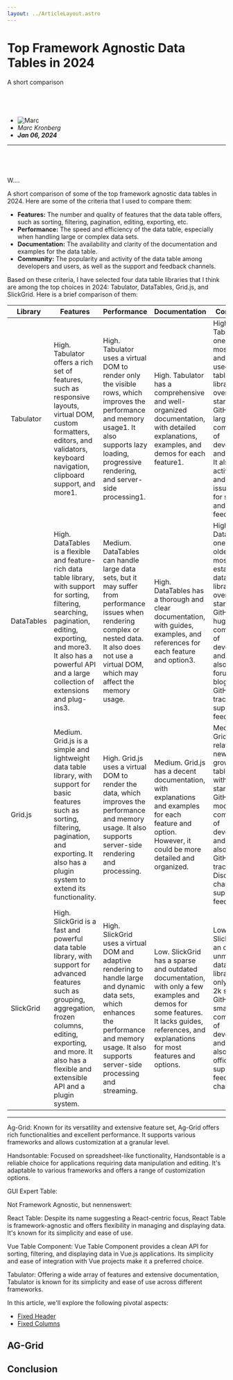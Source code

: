 ```yaml
---
layout: ../ArticleLayout.astro
---
```


# Top Framework Agnostic Data Tables in 2024

A short comparison

## &nbsp;

- ![Marc](/marc.jpg)
- *Marc Kronberg*
- ***Jan 06, 2024***

---

## &nbsp;

W....

A short comparison of some of the top framework agnostic data tables in 2024. Here are some of the criteria that I used
to compare them:

- **Features:** The number and quality of features that the data table offers, such as sorting, filtering, pagination,
  editing, exporting, etc.
- **Performance:** The speed and efficiency of the data table, especially when handling large or complex data sets.
- **Documentation:** The availability and clarity of the documentation and examples for the data table.
- **Community:** The popularity and activity of the data table among developers and users, as well as the support and
  feedback channels.

Based on these criteria, I have selected four data table libraries that I think are among the top choices in 2024:
Tabulator, DataTables, Grid.js, and SlickGrid. Here is a brief comparison of them:

| Library    | Features                                                                                                                                                                                                                                      | Performance                                                                                                                                                                                              | Documentation                                                                                                                                                                              | Community                                                                                                                                                                                                                                        |
|------------|-----------------------------------------------------------------------------------------------------------------------------------------------------------------------------------------------------------------------------------------------|----------------------------------------------------------------------------------------------------------------------------------------------------------------------------------------------------------|--------------------------------------------------------------------------------------------------------------------------------------------------------------------------------------------|--------------------------------------------------------------------------------------------------------------------------------------------------------------------------------------------------------------------------------------------------|
| Tabulator  | High. Tabulator offers a rich set of features, such as responsive layouts, virtual DOM, custom formatters, editors, and validators, keyboard navigation, clipboard support, and more1.                                                        | High. Tabulator uses a virtual DOM to render only the visible rows, which improves the performance and memory usage1. It also supports lazy loading, progressive rendering, and server-side processing1. | High. Tabulator has a comprehensive and well-organized documentation, with detailed explanations, examples, and demos for each feature1.                                                   | High. Tabulator is one of the most popular and widely used data table libraries, with over 10k stars on GitHub and a large community of developers and users2. It also has an active forum and a GitHub issue tracker for support and feedback2. |
| DataTables | High. DataTables is a flexible and feature-rich data table library, with support for sorting, filtering, searching, pagination, editing, exporting, and more3. It also has a powerful API and a large collection of extensions and plug-ins3. | Medium. DataTables can handle large data sets, but it may suffer from performance issues when rendering complex or nested data. It also does not use a virtual DOM, which may affect the memory usage.   | High. DataTables has a thorough and clear documentation, with guides, examples, and references for each feature and option3.                                                               | High. DataTables is one of the oldest and most established data table libraries, with over 20k stars on GitHub and a huge community of developers and users. It also has a forum, a blog, and a GitHub issue tracker for support and feedback.   |
| Grid.js    | Medium. Grid.js is a simple and lightweight data table library, with support for basic features such as sorting, filtering, pagination, and exporting. It also has a plugin system to extend its functionality.                               | High. Grid.js uses a virtual DOM to render the data, which improves the performance and memory usage. It also supports server-side rendering and processing.                                             | Medium. Grid.js has a decent documentation, with explanations and examples for each feature and option. However, it could be more detailed and organized.                                  | Medium. Grid.js is a relatively new and growing data table library, with over 3k stars on GitHub and a moderate community of developers and users. It also has a GitHub issue tracker and a Discord channel for support and feedback.            |
| SlickGrid  | High. SlickGrid is a fast and powerful data table library, with support for advanced features such as grouping, aggregation, frozen columns, editing, exporting, and more. It also has a flexible and extensible API and a plugin system.     | High. SlickGrid uses a virtual DOM and adaptive rendering to handle large and dynamic data sets, which enhances the performance and memory usage. It also supports server-side processing and streaming. | Low. SlickGrid has a sparse and outdated documentation, with only a few examples and demos for some features. It lacks guides, references, and explanations for most features and options. | Low. SlickGrid is an old and unmaintained data table library, with only about 2k stars on GitHub and a small community of developers and users. It also has no official support or feedback channels.                                            |
-------

Ag-Grid: Known for its versatility and extensive feature set, Ag-Grid offers rich functionalities and excellent
performance. It supports various frameworks and allows customization at a granular level.

Handsontable: Focused on spreadsheet-like functionality, Handsontable is a reliable choice for applications requiring
data manipulation and editing. It's adaptable to various frameworks and offers a range of customization options.

GUI Expert Table:

Not Framework Agnostic, but nennenswert:

React Table: Despite its name suggesting a React-centric focus, React Table is framework-agnostic and offers flexibility
in managing and displaying data. It's known for its simplicity and ease of use.

Vue Table Component: Vue Table Component provides a clean API for sorting, filtering, and displaying data in Vue.js
applications. Its simplicity and ease of integration with Vue projects make it a preferred choice.

Tabulator: Offering a wide array of features and extensive documentation, Tabulator is known for its simplicity and ease
of use across different frameworks.

In this article, we'll explore the following pivotal aspects:

- [Fixed Header](#fixed-header)
- [Fixed Columns](#fixed-columns)

## AG-Grid

## Conclusion

[//]: # (You can read more here: [gui.expert]&#40;https://gui.expert/post/enhancing-data-table-ui&#41;)